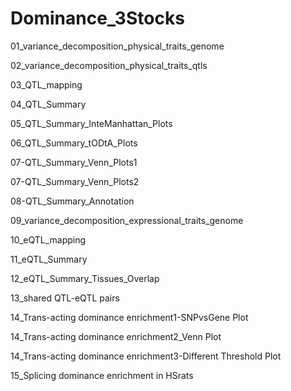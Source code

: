 # Dominance_3Stocks

01_variance_decomposition_physical_traits_genome

02_variance_decomposition_physical_traits_qtls

03_QTL_mapping

04_QTL_Summary

05_QTL_Summary_InteManhattan_Plots

06_QTL_Summary_tODtA_Plots

07-QTL_Summary_Venn_Plots1

07-QTL_Summary_Venn_Plots2

08-QTL_Summary_Annotation

09_variance_decomposition_expressional_traits_genome

10_eQTL_mapping

11_eQTL_Summary

12_eQTL_Summary_Tissues_Overlap

13_shared QTL-eQTL pairs

14_Trans-acting dominance enrichment1-SNPvsGene Plot

14_Trans-acting dominance enrichment2_Venn Plot

14_Trans-acting dominance enrichment3-Different Threshold Plot

15_Splicing dominance enrichment in HSrats
